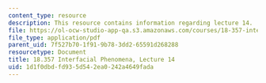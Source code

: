 ```yaml
---
content_type: resource
description: This resource contains information regarding lecture 14.
file: https://ol-ocw-studio-app-qa.s3.amazonaws.com/courses/18-357-interfacial-phenomena-fall-2010/1d1f0dbdfd935d542ea0242a4649fada_MIT18_357F10_Lecture14.pdf
file_type: application/pdf
parent_uid: 7f527b70-1f91-9b78-3dd2-65591d268288
resourcetype: Document
title: 18.357 Interfacial Phenomena, Lecture 14
uid: 1d1f0dbd-fd93-5d54-2ea0-242a4649fada
---
```

